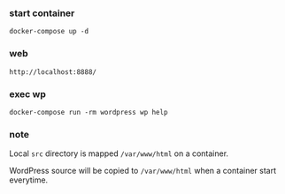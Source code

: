 ### start container

    docker-compose up -d

### web

    http://localhost:8888/

### exec wp 

    docker-compose run -rm wordpress wp help

### note

Local `src` directory is mapped `/var/www/html` on a container.

WordPress source will be copied to `/var/www/html` when a container start everytime.

